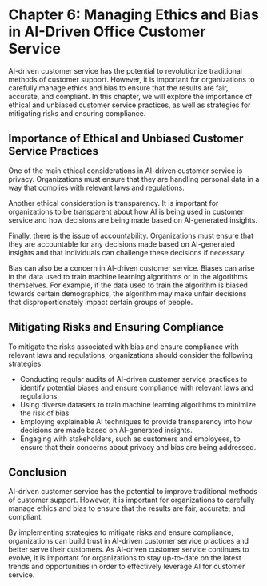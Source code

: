 Chapter 6: Managing Ethics and Bias in AI-Driven Office Customer Service
========================================================================

AI-driven customer service has the potential to revolutionize traditional methods of customer support. However, it is important for organizations to carefully manage ethics and bias to ensure that the results are fair, accurate, and compliant. In this chapter, we will explore the importance of ethical and unbiased customer service practices, as well as strategies for mitigating risks and ensuring compliance.

Importance of Ethical and Unbiased Customer Service Practices
-------------------------------------------------------------

One of the main ethical considerations in AI-driven customer service is privacy. Organizations must ensure that they are handling personal data in a way that complies with relevant laws and regulations.

Another ethical consideration is transparency. It is important for organizations to be transparent about how AI is being used in customer service and how decisions are being made based on AI-generated insights.

Finally, there is the issue of accountability. Organizations must ensure that they are accountable for any decisions made based on AI-generated insights and that individuals can challenge these decisions if necessary.

Bias can also be a concern in AI-driven customer service. Biases can arise in the data used to train machine learning algorithms or in the algorithms themselves. For example, if the data used to train the algorithm is biased towards certain demographics, the algorithm may make unfair decisions that disproportionately impact certain groups of people.

Mitigating Risks and Ensuring Compliance
----------------------------------------

To mitigate the risks associated with bias and ensure compliance with relevant laws and regulations, organizations should consider the following strategies:

* Conducting regular audits of AI-driven customer service practices to identify potential biases and ensure compliance with relevant laws and regulations.
* Using diverse datasets to train machine learning algorithms to minimize the risk of bias.
* Employing explainable AI techniques to provide transparency into how decisions are made based on AI-generated insights.
* Engaging with stakeholders, such as customers and employees, to ensure that their concerns about privacy and bias are being addressed.

Conclusion
----------

AI-driven customer service has the potential to improve traditional methods of customer support. However, it is important for organizations to carefully manage ethics and bias to ensure that the results are fair, accurate, and compliant.

By implementing strategies to mitigate risks and ensure compliance, organizations can build trust in AI-driven customer service practices and better serve their customers. As AI-driven customer service continues to evolve, it is important for organizations to stay up-to-date on the latest trends and opportunities in order to effectively leverage AI for customer service.

